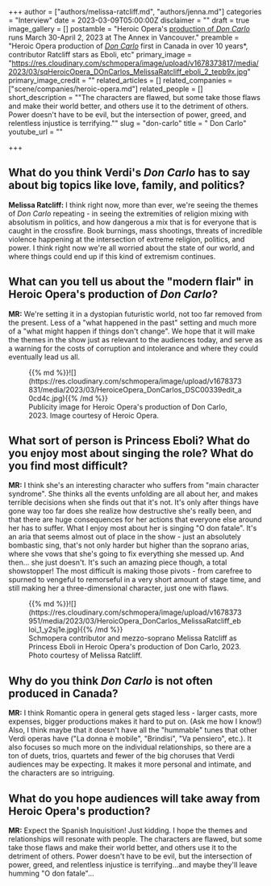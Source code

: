 +++
author = ["authors/melissa-ratcliff.md", "authors/jenna.md"]
categories = "Interview"
date = 2023-03-09T05:00:00Z
disclaimer = ""
draft = true
image_gallery = []
postamble = "Heroic Opera's [production of _Don Carlo_](https://heroicopera.com/events/) runs March 30-April 2, 2023 at The Annex in Vancouver."
preamble = "Heroic Opera production of [_Don Carlo_](https://heroicopera.com/events/) first in Canada in over 10 years*, contributor Ratcliff stars as Eboli, etc"
primary_image = "https://res.cloudinary.com/schmopera/image/upload/v1678373817/media/2023/03/sqHeroicOpera_DOnCarlos_MelissaRatcliff_eboli_2_tepb9x.jpg"
primary_image_credit = ""
related_articles = []
related_companies = ["scene/companies/heroic-opera.md"]
related_people = []
short_description = "\"The characters are flawed, but some take those flaws and make their world better, and others use it to the detriment of others. Power doesn't have to be evil, but the intersection of power, greed, and relentless injustice is terrifying.\""
slug = "don-carlo"
title = " Don Carlo"
youtube_url = ""

+++
## What do you think Verdi's _Don Carlo_ has to say about big topics like love, family, and politics?

**Melissa Ratcliff:** I think right now, more than ever, we're seeing the themes of _Don Carlo_ repeating - in seeing the extremities of religion mixing with absolutism in politics, and how dangerous a mix that is for everyone that is caught in the crossfire. Book burnings, mass shootings, threats of incredible violence happening at the intersection of extreme religion, politics, and power. I think right now we're all worried about the state of our world, and where things could end up if this kind of extremism continues.

## What can you tell us about the "modern flair" in Heroic Opera's production of _Don Carlo_?

**MR:** We're setting it in a dystopian futuristic world, not too far removed from the present. Less of a "what happened in the past" setting and much more of a "what might happen if things don't change".  We hope that it will make the themes in the show just as relevant to the audiences today, and serve as a warning for the costs of corruption and intolerance and where they could eventually lead us all.

<figure data-type="image">{{% md %}}![](https://res.cloudinary.com/schmopera/image/upload/v1678373831/media/2023/03/HeroiceOpera_DonCarlos_DSC00339edit_a0cd4c.jpg){{% /md %}}

<figcaption>Publicity image for Heroic Opera's production of Don Carlo, 2023. Image courtesy of Heroic Opera.</figcaption>  
</figure>

## What sort of person is Princess Eboli? What do you enjoy most about singing the role? What do you find most difficult?

**MR:** I think she's an interesting character who suffers from "main character syndrome". She thinks all the events unfolding are all about her, and makes terrible decisions when she finds out that it's not. It's only after things have gone way too far does she realize how destructive she's really been, and that there are huge consequences for her actions that everyone else around her has to suffer. What I enjoy most about her is singing "O don fatale". It's an aria that seems almost out of place in the show - just an absolutely bombastic sing, that's not only harder but higher than the soprano arias, where she vows that she's going to fix everything she messed up. And then... she just doesn't. It's such an amazing piece though, a total showstopper! The most difficult is making those pivots - from carefree to spurned to vengeful to remorseful in a very short amount of stage time, and still making her a three-dimensional character, just one with flaws.

<figure data-type="image">{{% md %}}![](https://res.cloudinary.com/schmopera/image/upload/v1678373951/media/2023/03/HeroicOpera_DonCarlos_MelissaRatcliff_ebloi_1_y2sj1e.jpg){{% /md %}}

<figcaption>Schmopera contributor and mezzo-soprano Melissa Ratcliff as Princess Eboli in Heroic Opera's production of Don Carlo, 2023. Photo courtesy of Melissa Ratcliff.</figcaption>  
</figure>

## Why do you think _Don Carlo_ is not often produced in Canada?

**MR:** I think Romantic opera in general gets staged less - larger casts, more expenses, bigger productions makes it hard to put on. (Ask me how I know!) Also, I think maybe that it doesn't have all the "hummable" tunes that other Verdi operas have ("La donna è mobile", "Brindisi", "Va pensiero", etc.). It also focuses so much more on the individual relationships, so there are a ton of duets, trios, quartets and fewer of the big choruses that Verdi audiences may be expecting. It makes it more personal and intimate, and the characters are so intriguing.

## What do you hope audiences will take away from Heroic Opera's production?

**MR:** Expect the Spanish Inquisition! Just kidding. I hope the themes and relationships will resonate with people. The characters are flawed, but some take those flaws and make their world better, and others use it to the detriment of others. Power doesn't have to be evil, but the intersection of power, greed, and relentless injustice is terrifying...and maybe they'll leave humming "O don fatale"...